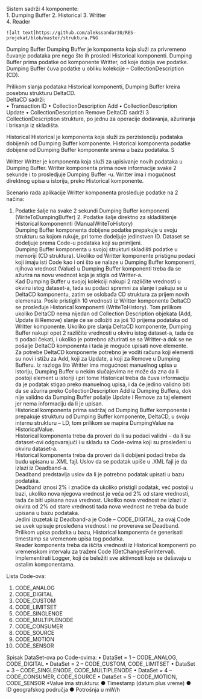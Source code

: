  
Sistem sadrži 4 komponente:  
    1. Dumping Buffer 
    2. Historical
    3. Writter  
    4. Reader
    
    ![alt text]https://github.com/alekssandar30/RES-projekat/blob/master/struktura.PNG
 
 
Dumping Buffer  Dumping Buffer je komponenta koja služi za privremeno čuvanje podataka pre nego što ih prosledi Historical komponenti. Dumping Buffer prima podatke od komponente Writter, od koje dobija sve podatke.  
Dumping Buffer čuva podatke u obliku kolekcije – CollectionDescription (CD). 

Prilikom slanja podataka Historical komponenti, Dumping Buffer kreira posebnu strukturu DeltaCD.  
  DeltaCD sadrži:  
• Transaction ID  • CollectionDescription Add  • CollectionDescription Update  • CollectionDescription Remove  DeltaCD sadrži 3 CollectionDescription strukture, po jednu za operacije dodavanja, ažuriranja i brisanja iz skladišta.  


Historical  Historical je komponenta koja služi za perzistenciju podataka dobijenih od Dumping Buffer komponente.  Historical komponenta podatke dobijene od Dumping Buffer komponente snima u bazu podataka. S
 
 
Writter  Writter je komponenta koja služi za upisivanje novih podataka u Dumping Buffer. Writter komponenta prima nove informacije svake 2 sekunde i to prosledjuje Dumping Buffer -u. Writter ima i mogućnost 
direktnog upisa u istoriju, preko Historical komponente. 

Scenario rada aplikacije  Writter komponenta prosleđuje podatke na 2 načina:  
1. Podatke šalje na svake 2 sekundi Dumping Buffer komponenti (WriteToDumpingBuffer)  2. Podatke šalje direktno za skladištenje Historical komponennti (ManualWriteToHistory)  
Dumping Buffer komponenta dobijene podatke prepakuje u svoju strukturu sa kojom rukuje, pri tome dodeljuje jedinstven ID. Dataset se dodeljuje prema Code-u podataka koji su primljeni.  
Dumping Buffer komponenta u svojoj strukturi skladišti podatke u memoriji (CD struktura). Ukoliko od Writter komponente pristignu podaci koji imaju isti Code kao i oni što se nalaze u Dumping Buffer komponenti, njihova vrednost (Value) u Dumping Buffer komponenti treba da se ažurira na novu vrednost koja je stigla od Writter-a.  
Kad Dumping Buffer u svojoj kolekciji nakupi 2 različite vrednosti u okviru istog dataset-a, tada su podaci spremni za slanje i pakuju se u DeltaCD komponentu, zatim se oslobađa CD struktura za prijem novih elemenata. Posle pristiglih 10 vrednosti iz Writter komponente DeltaCD se prosleđuje Historical komponenti (WriteToHistory). Tom prilikom ukoliko DeltaCD nema nijedan od Collection Description objekata (Add, Update ili Remove) slanje će se odložiti za još 10 prijema podataka od Writter komponente. Ukoliko pre slanja DeltaCD komponente, Dumping Buffer nakupi opet 2 različite vrednosti u okviru istog dataset-a, tada će ti podaci čekati, i ukoliko je potrebno ažurirati se sa Writter-a dok se ne pošalje DeltaCD komponenta i tada je moguće upisati nove elemente.  
Za potrebe DeltaCD komponente potrebno je voditi računa koji elementi su novi i stižu za Add, koji za Update, a koji za Remove u Dumping Bufferu. Iz razloga što Writter ima mogućnost manuelnog upisa u istoriju, Dumping Buffer u nekim slučajevima ne može da zna da li postoji element u istoriji i pri tome Historical treba da čuva informaciju da je podatak stigao preko manuelnog upisa, i da će jedino validno biti da se ažurira preko CollectionDescription Add iz Dumping Buffera, dok nije validno da Dumping Buffer pošalje Update i Remove za taj element jer nema informaciju da li je upisan.  
Historical komponenta prima sadržaj od Dumping Buffer komponente i prepakuje strukturu od Dumping Buffer komponente, DeltaCD, u svoju internu strukturu – LD, tom prilikom se mapira DumpingValue na HistoricalValue.  
Historical komponenta treba da proveri da li su podaci validni – da li su dataset-ovi odgovarajući i u skladu sa Code-ovima koji su prosleđeni u okviru dataset-a.  
Historical komponenta treba da proveri da li dobijeni podaci treba da budu upisanu u .XML fajl. Uslov da se podatak upiše u .XML fajl je da izlazi iz Deadband-a.  
Deadband predstavlja uslov da li je potrebno podatak upisati u bazu podataka.  
Deadband iznosi 2% i značiće da ukoliko pristigli podatak, već postoji u bazi, ukoliko nova njegova vrednost je veća od 2% od stare vrednosti, tada će biti upisana nova vrednost. Ukoliko nova vrednost ne izlazi iz okvira od 2% od stare vrednosti tada nova vrednost ne treba da bude upisana u bazu podataka.  
Jedini izuzetak iz Deadband-a je Code – CODE_DIGITAL, za ovaj Code se uvek upisuje prosleđena vrednost i ne proverava se Deadband.  
Prilikom upisa podatka u bazu, Historical komponenta će generisati timestamp sa vremenom upisa tog podatka.  
Reader komponenta treba da iščita vrednosti iz Historical komponenti po vremenskom intervalu za traženi Code (GetChangesForInterval).  
Implementirati Logger, koji će beležiti sve aktivnosti koje se dešavaju u ostalim komponentama.  
  
Lista Code-ova:
1. CODE_ANALOG
2. CODE_DIGITAL
3. CODE_CUSTOM
4. CODE_LIMITSET 
5. CODE_SINGLENOE
6. CODE_MULTIPLENODE 
7. CODE_CONSUMER
8. CODE_SOURCE
9. CODE_MOTION 
10. CODE_SENSOR  

Spisak DataSet-ova po Code-ovima:  • DataSet = 1 – CODE_ANALOG, CODE_DIGITAL  • DataSet = 2 – CODE_CUSTOM, CODE_LIMITSET  • DataSet = 3 – CODE_SINGLENODE, CODE_MULTIPLENODE  • DataSet = 4 – CODE_CONSUMER, CODE_SOURCE  • DataSet = 5 – CODE_MOTION, CODE_SENSOR  *Value ima strukturu: 
  ● Timestamp (datum plus vreme)
  ● ID geografskog područja
  ● Potrošnja u mW/h 
